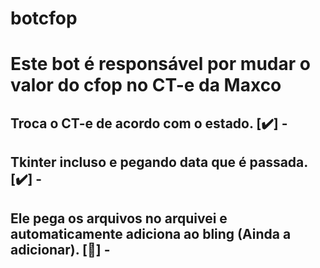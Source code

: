 # botcfop

# Este bot é responsável por mudar o valor do cfop no CT-e da Maxco

## Troca o CT-e de acordo com o estado. [✔️] -
## Tkinter incluso e pegando data que é passada. [✔️] -
## Ele pega os arquivos no arquivei e automaticamente adiciona ao bling (Ainda a adicionar). [🔄] -